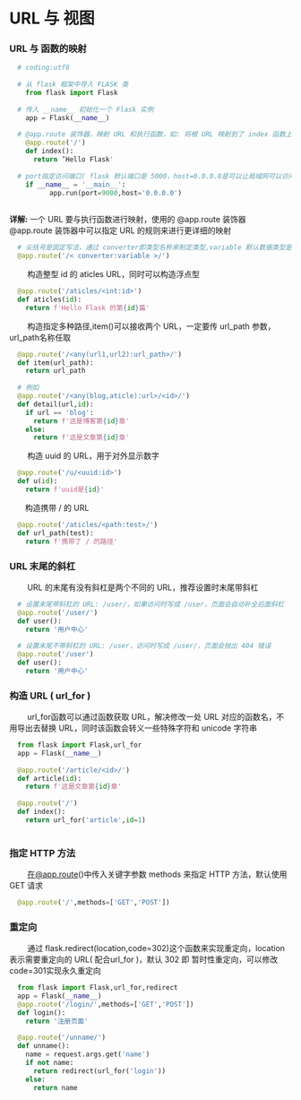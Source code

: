 # URL 与 视图
### URL 与 函数的映射
```python
  # coding:utf8
  
  # 从 flask 框架中导入 FLASK 类
    from flask import Flask
  
  # 传入 __name__ 初始化一个 Flask 实例
    app = Flask(__name__)
    
  # @app.route 装饰器，映射 URL 和执行函数，如: 将根 URL 映射到了 index 函数上
    @app.route('/')
    def index():
      return ’Hello Flask'
      
  # port指定访问端口( flask 默认端口是 5000，host=0.0.0.0是可以让局域网可以访问发的网址)
    if __name__ = '__main__':
          app.run(port=9000,host='0.0.0.0')
  
```
**详解:** 一个 URL 要与执行函数进行映射，使用的 @app.route 装饰器
&emsp;&emsp; @app.route 装饰器中可以指定 URL 的规则来进行更详细的映射


```python
  # 尖括号是固定写法，通过 converter即类型名称来制定类型,variable 默认数据类型是【字符串】
  @app.route('/< converter:variable >/')
```
&emsp;&emsp; 构造整型 id 的 aticles URL，同时可以构造浮点型

```python
  @app.route('/aticles/<int:id>')
  def aticles(id):
    return f'Hello Flask 的第{id}篇'
```
&emsp;&emsp; 构造指定多种路径,item()可以接收两个 URL，一定要传 url_path 参数，url_path名称任取

```python
  @app.route('/<any(url1,url2):url_path>/')
  def item(url_path):
    return url_path
    
  # 例如
  @app.route('/<any(blog,aticle):url>/<id>/')
  def detail(url,id):
    if url == 'blog':
      return f'这是博客第{id}章'
    else:
      return f'这是文章第{id}章'
```
&emsp;&emsp; 构造 uuid 的 URL，用于对外显示数字

```python
  @app.route('/u/<uuid:id>')
  def u(id):
    return f'uuid是{id}'
```
&emsp;&emsp;构造携带 / 的 URL

```python
  @app.route('/aticles/<path:test>/')
  def url_path(test):
    return f'携带了 / 的路径'

```

### URL 末尾的斜杠
&emsp;&emsp; URL 的末尾有没有斜杠是两个不同的 URL，推荐设置时末尾带斜杠

```python
  # 设置末尾带斜杠的 URL: /user/，如果访问时写成 /user，页面会自动补全后面斜杠
  @app.route('/user/')
  def user():
    return '用户中心'
    
  # 设置末尾不带斜杠的 URL: /user，访问时写成 /user/，页面会抛出 404 错误
  @app.route('/user')
  def user():
    return '用户中心'

```

### 构造 URL ( url_for )
&emsp;&emsp; url_for函数可以通过函数获取 URL，解决修改一处 URL 对应的函数名，不用导出去替换 URL，同时该函数会转义一些特殊字符和 unicode 字符串


```python
  from flask import Flask,url_for
  app = Flask(__name__)
  
  @app.route('/article/<id>/')
  def article(id):
    return f'这是文章第{id}章'
    
  @app.route('/')
  def index():
    return url_for('article',id=1)
    
```
### 指定 HTTP 方法
&emsp;&emsp; 在@app.route()中传入关键字参数 methods 来指定 HTTP 方法，默认使用 GET 请求


```python
  @app.route('/',methods=['GET','POST'])

```
### 重定向
&emsp;&emsp; 通过 flask.redirect(location,code=302)这个函数来实现重定向，location 表示需要重定向的 URL( 配合url_for )，默认 302 即 暂时性重定向，可以修改code=301实现永久重定向
```python
  from flask import Flask,url_for,redirect
  app = Flask(__name__)
  @app.route('/login/',methods=['GET','POST'])
  def login():
    return '注册页面'
    
  @app.route('/unname/')
  def unname():
    name = request.args.get('name')
    if not name:
      return redirect(url_for('login'))
    else:
      return name

```














  
    



    


  










